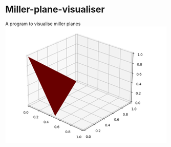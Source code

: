 # Miller-plane-visualiser
A program to visualise miller planes
![Example output for a 2,1,1 plane](https://github.com/LukeFiddy/Miller-plane-visualiser/blob/main/Miller%20Plane%20visualiser.PNG?raw=true)
